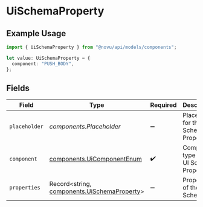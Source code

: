 # UiSchemaProperty

## Example Usage

```typescript
import { UiSchemaProperty } from "@novu/api/models/components";

let value: UiSchemaProperty = {
  component: "PUSH_BODY",
};
```

## Fields

| Field                                                                                      | Type                                                                                       | Required                                                                                   | Description                                                                                |
| ------------------------------------------------------------------------------------------ | ------------------------------------------------------------------------------------------ | ------------------------------------------------------------------------------------------ | ------------------------------------------------------------------------------------------ |
| `placeholder`                                                                              | *components.Placeholder*                                                                   | :heavy_minus_sign:                                                                         | Placeholder for the UI Schema Property                                                     |
| `component`                                                                                | [components.UiComponentEnum](../../models/components/uicomponentenum.md)                   | :heavy_check_mark:                                                                         | Component type for the UI Schema Property                                                  |
| `properties`                                                                               | Record<string, [components.UiSchemaProperty](../../models/components/uischemaproperty.md)> | :heavy_minus_sign:                                                                         | Properties of the UI Schema                                                                |
